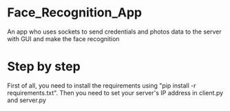 # Face_Recognition_App
An app who uses sockets to send credentials and photos data to the server with GUI and make the face recognition

# Step by step

First of all, you need to install the requirements using "pip install -r requirements.txt". Then you need to set your server's IP address in client.py and server.py
